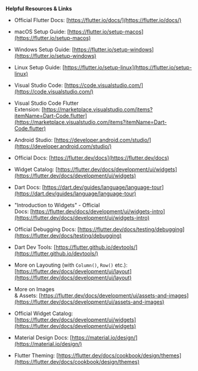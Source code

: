 **Helpful Resources & Links**

-   Official Flutter Docs: [https://flutter.io/docs/](https://flutter.io/docs/)
    
-   macOS Setup Guide: [https://flutter.io/setup-macos](https://flutter.io/setup-macos)
    
-   Windows Setup Guide: [https://flutter.io/setup-windows](https://flutter.io/setup-windows)
    
-   Linux Setup Guide: [https://flutter.io/setup-linux](https://flutter.io/setup-linux)
    
-   Visual Studio Code: [https://code.visualstudio.com/](https://code.visualstudio.com/)
    
-   Visual Studio Code Flutter Extension: [https://marketplace.visualstudio.com/items?itemName=Dart-Code.flutter](https://marketplace.visualstudio.com/items?itemName=Dart-Code.flutter)
    
-   Android Studio: [https://developer.android.com/studio/](https://developer.android.com/studio/)
-   Official Docs: [https://flutter.dev/docs](https://flutter.dev/docs)
    
-   Widget Catalog: [https://flutter.dev/docs/development/ui/widgets](https://flutter.dev/docs/development/ui/widgets)
    
-   Dart Docs: [https://dart.dev/guides/language/language-tour](https://dart.dev/guides/language/language-tour)
    
-   "Introduction to Widgets" - Official Docs: [https://flutter.dev/docs/development/ui/widgets-intro](https://flutter.dev/docs/development/ui/widgets-intro)
-   Official Debugging Docs: [https://flutter.dev/docs/testing/debugging](https://flutter.dev/docs/testing/debugging)
    
-   Dart Dev Tools: [https://flutter.github.io/devtools/](https://flutter.github.io/devtools/)
-   More on Layouting (with `Column()`, `Row()` etc.): [https://flutter.dev/docs/development/ui/layout](https://flutter.dev/docs/development/ui/layout)
    
-   More on Images & Assets: [https://flutter.dev/docs/development/ui/assets-and-images](https://flutter.dev/docs/development/ui/assets-and-images)
    
-   Official Widget Catalog: [https://flutter.dev/docs/development/ui/widgets](https://flutter.dev/docs/development/ui/widgets)
    
-   Material Design Docs: [https://material.io/design/](https://material.io/design/)
    
-   Flutter Theming: [https://flutter.dev/docs/cookbook/design/themes](https://flutter.dev/docs/cookbook/design/themes)